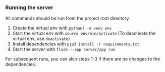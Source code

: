 ### Running the server
All commands should be run from the project root directory.  
1. Create the virtual env with
  ```python3 -m venv env```
2. Start the virtual env with
  ```source env/bin/activate```
(To deactivate the virtual env, use `deactivate`)
3. Install dependencies with
  ```pip3 install -r requirements.txt```
4. Start the server with
  ```flask --app server/app run```

For subsequent runs, you can skip steps 1-3 if there are no changes to the dependencies.

